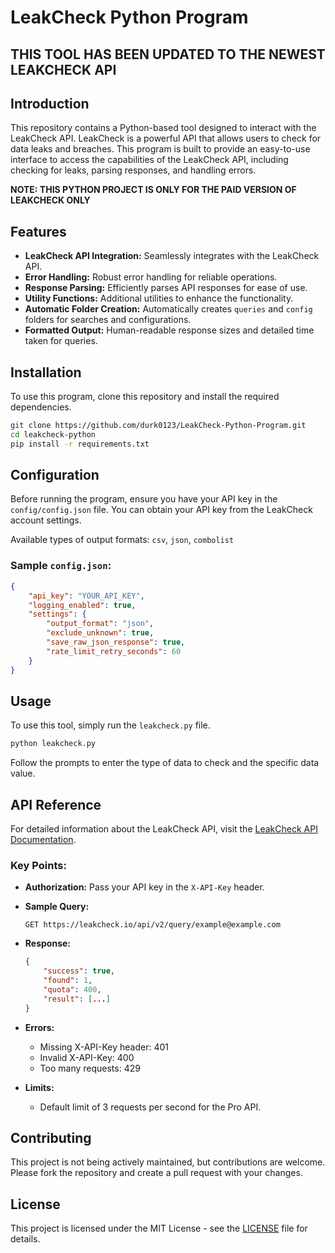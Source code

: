 
# LeakCheck Python Program
## THIS TOOL HAS BEEN UPDATED TO THE NEWEST LEAKCHECK API 

## Introduction
This repository contains a Python-based tool designed to interact with the LeakCheck API. LeakCheck is a powerful API that allows users to check for data leaks and breaches. This program is built to provide an easy-to-use interface to access the capabilities of the LeakCheck API, including checking for leaks, parsing responses, and handling errors.

**NOTE: THIS PYTHON PROJECT IS ONLY FOR THE PAID VERSION OF LEAKCHECK ONLY**

## Features
- **LeakCheck API Integration:** Seamlessly integrates with the LeakCheck API.
- **Error Handling:** Robust error handling for reliable operations.
- **Response Parsing:** Efficiently parses API responses for ease of use.
- **Utility Functions:** Additional utilities to enhance the functionality.
- **Automatic Folder Creation:** Automatically creates `queries` and `config` folders for searches and configurations.
- **Formatted Output:** Human-readable response sizes and detailed time taken for queries.

## Installation
To use this program, clone this repository and install the required dependencies.

```bash
git clone https://github.com/durk0123/LeakCheck-Python-Program.git
cd leakcheck-python
pip install -r requirements.txt
```

## Configuration
Before running the program, ensure you have your API key in the `config/config.json` file. You can obtain your API key from the LeakCheck account settings.

Available types of output formats:
`csv`, `json`, `combolist`

### Sample `config.json`:
```json
{
    "api_key": "YOUR_API_KEY",
    "logging_enabled": true,
    "settings": {
        "output_format": "json",
        "exclude_unknown": true,
        "save_raw_json_response": true,
        "rate_limit_retry_seconds": 60
    }
}
```

## Usage
To use this tool, simply run the `leakcheck.py` file.

```bash
python leakcheck.py
```

Follow the prompts to enter the type of data to check and the specific data value.

## API Reference
For detailed information about the LeakCheck API, visit the [LeakCheck API Documentation](https://wiki.leakcheck.io/en/api/api-v2-pro).

### Key Points:
- **Authorization:** Pass your API key in the `X-API-Key` header.
- **Sample Query:**
    ```plaintext
    GET https://leakcheck.io/api/v2/query/example@example.com
    ```
- **Response:**
    ```json
    {
        "success": true,
        "found": 1,
        "quota": 400,
        "result": [...]
    }
    ```

- **Errors:**
  - Missing X-API-Key header: 401
  - Invalid X-API-Key: 400
  - Too many requests: 429

- **Limits:**
  - Default limit of 3 requests per second for the Pro API.

## Contributing
This project is not being actively maintained, but contributions are welcome. Please fork the repository and create a pull request with your changes.

## License
This project is licensed under the MIT License - see the [LICENSE](LICENSE) file for details.
